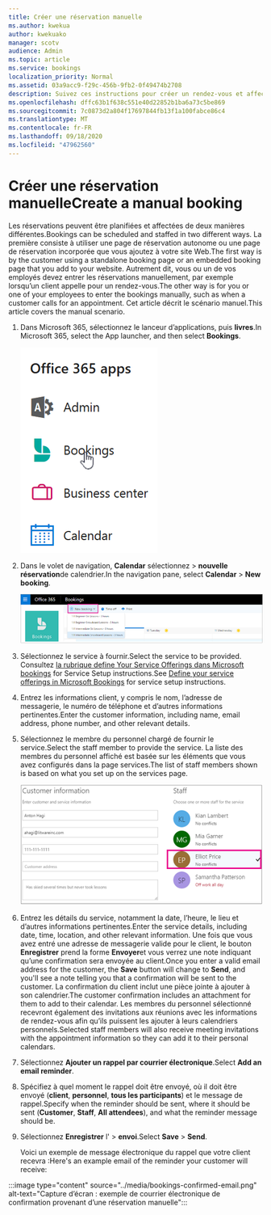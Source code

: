 ```yaml
---
title: Créer une réservation manuelle
ms.author: kwekua
author: kwekuako
manager: scotv
audience: Admin
ms.topic: article
ms.service: bookings
localization_priority: Normal
ms.assetid: 03a9acc9-f29c-456b-9fb2-0f49474b2708
description: Suivez ces instructions pour créer un rendez-vous et affecter un employé via l’application Microsoft bookings.
ms.openlocfilehash: dffc63b1f638c551e40d22852b1ba6a73c5be869
ms.sourcegitcommit: 7c0873d2a804f17697844fb13f1a100fabce86c4
ms.translationtype: MT
ms.contentlocale: fr-FR
ms.lasthandoff: 09/18/2020
ms.locfileid: "47962560"
---
```

# <a name="create-a-manual-booking"></a><span data-ttu-id="9a28e-103">Créer une réservation manuelle</span><span class="sxs-lookup"><span data-stu-id="9a28e-103">Create a manual booking</span></span>

<span data-ttu-id="9a28e-104">Les réservations peuvent être planifiées et affectées de deux manières différentes.</span><span class="sxs-lookup"><span data-stu-id="9a28e-104">Bookings can be scheduled and staffed in two different ways.</span></span> <span data-ttu-id="9a28e-105">La première consiste à utiliser une page de réservation autonome ou une page de réservation incorporée que vous ajoutez à votre site Web.</span><span class="sxs-lookup"><span data-stu-id="9a28e-105">The first way is by the customer using a standalone booking page or an embedded booking page that you add to your website.</span></span> <span data-ttu-id="9a28e-106">Autrement dit, vous ou un de vos employés devez entrer les réservations manuellement, par exemple lorsqu’un client appelle pour un rendez-vous.</span><span class="sxs-lookup"><span data-stu-id="9a28e-106">The other way is for you or one of your employees to enter the bookings manually, such as when a customer calls for an appointment.</span></span> <span data-ttu-id="9a28e-107">Cet article décrit le scénario manuel.</span><span class="sxs-lookup"><span data-stu-id="9a28e-107">This article covers the manual scenario.</span></span>

1. <span data-ttu-id="9a28e-108">Dans Microsoft 365, sélectionnez le lanceur d’applications, puis **livres**.</span><span class="sxs-lookup"><span data-stu-id="9a28e-108">In Microsoft 365, select the App launcher, and then select **Bookings**.</span></span>

   ![Image de bookings dans le lanceur d’applications](../media/bookings-applauncher.png)

1. <span data-ttu-id="9a28e-110">Dans le volet de navigation, **Calendar** sélectionnez \> **nouvelle réservation**de calendrier.</span><span class="sxs-lookup"><span data-stu-id="9a28e-110">In the navigation pane, select **Calendar** \> **New booking**.</span></span>

   ![Image de la nouvelle interface utilisateur de réservation](../media/bookings-newbooking.png)

1. <span data-ttu-id="9a28e-112">Sélectionnez le service à fournir.</span><span class="sxs-lookup"><span data-stu-id="9a28e-112">Select the service to be provided.</span></span> <span data-ttu-id="9a28e-113">Consultez [la rubrique define Your Service Offerings dans Microsoft bookings](define-service-offerings.md) for Service Setup instructions.</span><span class="sxs-lookup"><span data-stu-id="9a28e-113">See [Define your service offerings in Microsoft Bookings](define-service-offerings.md) for service setup instructions.</span></span>

1. <span data-ttu-id="9a28e-114">Entrez les informations client, y compris le nom, l’adresse de messagerie, le numéro de téléphone et d’autres informations pertinentes.</span><span class="sxs-lookup"><span data-stu-id="9a28e-114">Enter the customer information, including name, email address, phone number, and other relevant details.</span></span>

1. <span data-ttu-id="9a28e-115">Sélectionnez le membre du personnel chargé de fournir le service.</span><span class="sxs-lookup"><span data-stu-id="9a28e-115">Select the staff member to provide the service.</span></span> <span data-ttu-id="9a28e-116">La liste des membres du personnel affiché est basée sur les éléments que vous avez configurés dans la page services.</span><span class="sxs-lookup"><span data-stu-id="9a28e-116">The list of staff members shown is based on what you set up on the services page.</span></span>

   ![Image de l’interface utilisateur de liste de personnes](../media/bookings-staff-list.png)

1. <span data-ttu-id="9a28e-118">Entrez les détails du service, notamment la date, l’heure, le lieu et d’autres informations pertinentes.</span><span class="sxs-lookup"><span data-stu-id="9a28e-118">Enter the service details, including date, time, location, and other relevant information.</span></span> <span data-ttu-id="9a28e-119">Une fois que vous avez entré une adresse de messagerie valide pour le client, le bouton **Enregistrer** prend la forme **Envoyer**et vous verrez une note indiquant qu’une confirmation sera envoyée au client.</span><span class="sxs-lookup"><span data-stu-id="9a28e-119">Once you enter a valid email address for the customer, the **Save** button will change to **Send**, and you'll see a note telling you that a confirmation will be sent to the customer.</span></span> <span data-ttu-id="9a28e-120">La confirmation du client inclut une pièce jointe à ajouter à son calendrier.</span><span class="sxs-lookup"><span data-stu-id="9a28e-120">The customer confirmation includes an attachment for them to add to their calendar.</span></span> <span data-ttu-id="9a28e-121">Les membres du personnel sélectionné recevront également des invitations aux réunions avec les informations de rendez-vous afin qu’ils puissent les ajouter à leurs calendriers personnels.</span><span class="sxs-lookup"><span data-stu-id="9a28e-121">Selected staff members will also receive meeting invitations with the appointment information so they can add it to their personal calendars.</span></span>

1. <span data-ttu-id="9a28e-122">Sélectionnez **Ajouter un rappel par courrier électronique**.</span><span class="sxs-lookup"><span data-stu-id="9a28e-122">Select **Add an email reminder**.</span></span>

1. <span data-ttu-id="9a28e-123">Spécifiez à quel moment le rappel doit être envoyé, où il doit être envoyé (**client**, **personnel**, **tous les participants**) et le message de rappel.</span><span class="sxs-lookup"><span data-stu-id="9a28e-123">Specify when the reminder should be sent, where it should be sent (**Customer**, **Staff**, **All attendees**), and what the reminder message should be.</span></span>

1. <span data-ttu-id="9a28e-124">Sélectionnez **Enregistrer** l' \> **envoi**.</span><span class="sxs-lookup"><span data-stu-id="9a28e-124">Select **Save** \> **Send**.</span></span>

   <span data-ttu-id="9a28e-125">Voici un exemple de message électronique du rappel que votre client recevra :</span><span class="sxs-lookup"><span data-stu-id="9a28e-125">Here's an example email of the reminder your customer will receive:</span></span>

:::image type="content" source="../media/bookings-confirmed-email.png" alt-text="Capture d’écran : exemple de courrier électronique de confirmation provenant d’une réservation manuelle":::